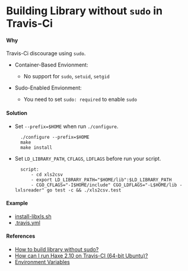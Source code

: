 # Building Library without `sudo` in Travis-Ci

#### Why
Travis-Ci discourage using `sudo`.

* Container-Based Envionment:
  * No support for `sudo`, `setuid`, `setgid`

* Sudo-Enabled Envionment:
  * You need to set `sudo: required` to enable `sudo`

#### Solution

* Set `--prefix=$HOME` when run `./configure`.

        ./configure --prefix=$HOME
        make
        make install

* Set `LD_LIBRARY_PATH`, `CFLAGS`, `LDFLAGS` before run your script.

        script:
            - cd xls2csv
            - export LD_LIBRARY_PATH="$HOME/lib":$LD_LIBRARY_PATH
            - CGO_CFLAGS="-I$HOME/include" CGO_LDFLAGS="-L$HOME/lib -lxlsreader" go test -c && ./xls2csv.test

#### Example
* [install-libxls.sh](https://github.com/northbright/xls2csv-go/blob/master/install-libxls.sh)
* [.travis.yml](https://github.com/northbright/xls2csv-go/blob/master/.travis.yml)

#### References
* [How to build library without sudo?](http://www.howtobuildsoftware.com/index.php/how-do/bSGZ/ld-travis-ci-configure-travis-how-to-build-library-without-sudo)
* [How can I run Haxe 2.10 on Travis-CI (64-bit Ubuntu)?](http://stackoverflow.com/questions/27137351/how-can-i-run-haxe-2-10-on-travis-ci-64-bit-ubuntu)
* [Environment Variables](https://docs.travis-ci.com/user/environment-variables/)

        
